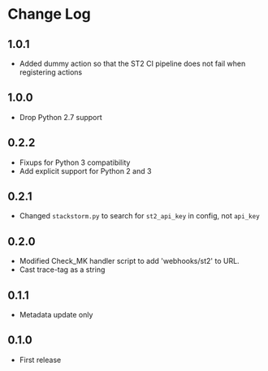 # Change Log

## 1.0.1

* Added dummy action so that the ST2 CI pipeline does not fail when registering actions

## 1.0.0

* Drop Python 2.7 support

## 0.2.2

- Fixups for Python 3 compatibility
- Add explicit support for Python 2 and 3

## 0.2.1

- Changed `stackstorm.py` to search for `st2_api_key` in config, not `api_key`

## 0.2.0

- Modified Check\_MK handler script to add 'webhooks/st2' to URL.
- Cast trace-tag as a string

## 0.1.1

- Metadata update only

## 0.1.0

- First release 
